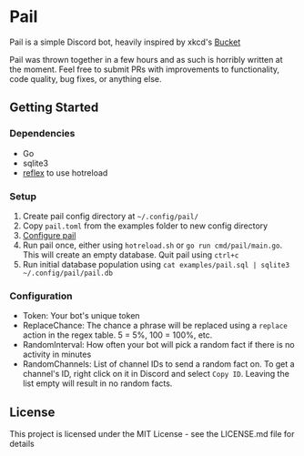 # Pail

Pail is a simple Discord bot, heavily inspired by xkcd's [Bucket](https://github.com/zigdon/xkcd-Bucket)

Pail was thrown together in a few hours and as such is horribly written at the moment. Feel free to submit PRs with improvements to functionality, code quality, bug fixes, or anything else.

## Getting Started

### Dependencies

* Go
* sqlite3
* [reflex](https://github.com/cespare/reflex) to use hotreload

### Setup

1. Create pail config directory at `~/.config/pail/`
2. Copy `pail.toml` from the examples folder to new config directory
3. [Configure pail](#configuration)
4. Run pail once, either using `hotreload.sh` or `go run cmd/pail/main.go`. This will create an empty database. Quit pail using `ctrl+c`
5. Run initial database population using `cat examples/pail.sql | sqlite3 ~/.config/pail/pail.db`

### Configuration

* Token: Your bot's unique token
* ReplaceChance: The chance a phrase will be replaced using a `replace` action in the regex table. 5 = 5%, 100 = 100%, etc.
* RandomInterval: How often your bot will pick a random fact if there is no activity in minutes
* RandomChannels: List of channel IDs to send a random fact on. To get a channel's ID, right click on it in Discord and select `Copy ID`. Leaving the list empty will result in no random facts.

## License

This project is licensed under the MIT License - see the LICENSE.md file for details
